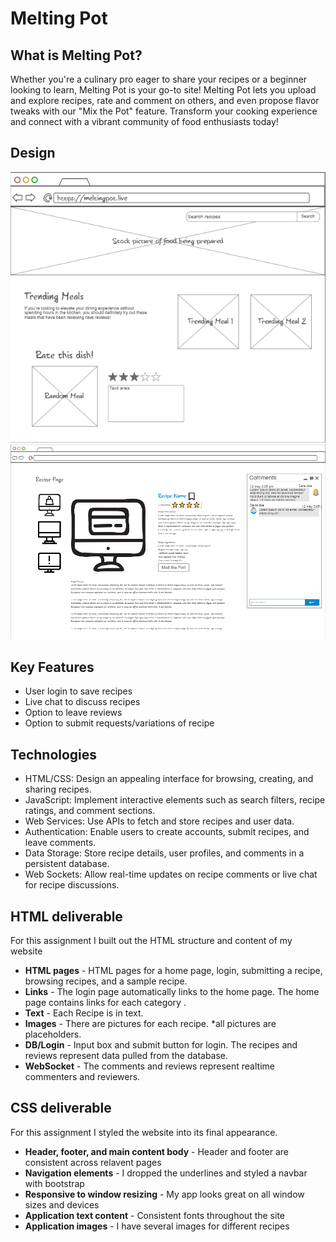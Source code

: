 # Melting Pot

## What is Melting Pot?
Whether you're a culinary pro eager to share your recipes or a beginner looking to learn, Melting Pot is your go-to site! Melting Pot lets you upload and explore recipes, rate and comment on others, and even propose flavor tweaks with our "Mix the Pot" feature. Transform your cooking experience and connect with a vibrant community of food enthusiasts today!

## Design
![homepage](Web/Pictures/homepage.png)
![recipepage](Web/Pictures/recipepage.png)


## Key Features
 - User login to save recipes
 - Live chat to discuss recipes
 - Option to leave reviews
 - Option to submit requests/variations of recipe

## Technologies
 - HTML/CSS: Design an appealing interface for browsing, creating, and sharing recipes.
 - JavaScript: Implement interactive elements such as search filters, recipe ratings, and comment sections.
 - Web Services: Use APIs to fetch and store recipes and user data.
 - Authentication: Enable users to create accounts, submit recipes, and leave comments.
 - Data Storage: Store recipe details, user profiles, and comments in a persistent database.
 - Web Sockets: Allow real-time updates on recipe comments or live chat for recipe discussions.

 ## HTML deliverable

For this assignment I built out the HTML structure and content of my website

- **HTML pages** - HTML pages for a home page, login, submitting a recipe, browsing recipes, and a sample recipe.
- **Links** - The login page automatically links to the home page. The home page contains links for each category .
- **Text** - Each Recipe is in text.
- **Images** - There are pictures for each recipe. *all pictures are placeholders.
- **DB/Login** - Input box and submit button for login. The recipes and reviews represent data pulled from the database.
- **WebSocket** - The comments and reviews represent realtime commenters and reviewers.

## CSS deliverable

For this assignment I styled the website into its final appearance.

- **Header, footer, and main content body** - Header and footer are consistent across relavent pages
- **Navigation elements** - I dropped the underlines and styled a navbar with bootstrap
- **Responsive to window resizing** - My app looks great on all window sizes and devices
- **Application text content** - Consistent fonts throughout the site
- **Application images** - I have several images for different recipes
